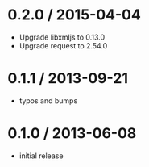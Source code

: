 0.2.0 / 2015-04-04
==================
  * Upgrade libxmljs to 0.13.0
  * Upgrade request to 2.54.0

0.1.1 / 2013-09-21
==================
  * typos and bumps

0.1.0 / 2013-06-08
==================
  * initial release
